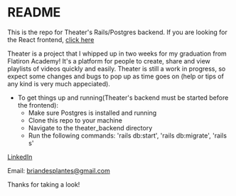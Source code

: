 # README

This is the repo for Theater's Rails/Postgres backend. If you are looking for the React frontend, [click here](https://github.com/Esketiit/theater_frontend "It wont bite") 

Theater is a project that I whipped up in two weeks for my graduation from Flatiron Academy! It's a platform for people to create, share and view playlists of videos quickly and easily. Theater is still a work in progress, so expect some changes and bugs to pop up as time goes on (help or tips of any kind is very much appeciated). 

 * To get things up and running(Theater's backend must be started before the frontend):
    * Make sure Postgres is installed and running
    * Clone this repo to your machine
    * Navigate to the theater_backend directory
    * Run the following commands: 'rails db:start', 'rails db:migrate', 'rails s'


[LinkedIn](https://www.linkedin.com/in/brian-desplantes-374439179/)

Email: briandesplantes@gmail.com

Thanks for taking a look!
